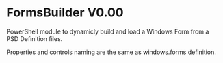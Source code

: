 # FormsBuilder V0.00

PowerShell module to dynamicly build and load a Windows Form from a PSD Definition files.

Properties and controls naming are the same as windows.forms definition.
